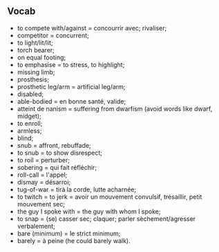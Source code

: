 ## Vocab
- to compete with/against = concourrir avec; rivaliser;
- competitor = concurrent;
- to light/lit/lit;
- torch bearer;
- on equal footing;
- to emphasise = to stress, to highlight;
- missing limb;
- prosthesis;
- prosthetic leg/arm = artificial leg/arm;
- disabled;
- able-bodied = en bonne santé, valide;
- atteint de nanism = suffering from dwarfism (avoid words like dwarf, midget);
- to enroll;
- armless;
- blind;
- snub = affront, rebuffade;
- to snub = to show disrespect;
- to roil = perturber;
- sobering = qui fait réfléchir;
- roll-call = l'appel;
- dismay = désarroi;
- tug-of-war = tirà la corde, lutte acharnée;
- to twitch = to jerk = avoir un mouvement convulsif, trésaillir, petit mouvement sec;
- the guy I spoke with = the guy with whom I spoke;
- to snap = (se) casser sec; claquer; parler sèchement/agresser verbalement;
- bare (minimum) = le strict minimum;
- barely = à peine (he could barely walk).
